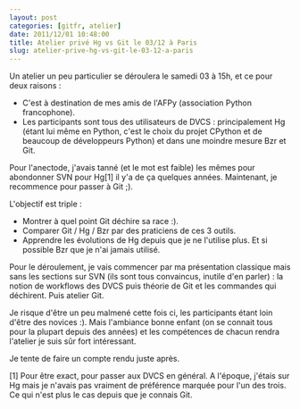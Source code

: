 ```yaml
---
layout: post
categories: [gitfr, atelier]
date: 2011/12/01 10:48:00
title: Atelier privé Hg vs Git le 03/12 à Paris
slug: atelier-prive-hg-vs-git-le-03-12-a-paris
---
```


Un atelier un peu particulier se déroulera le samedi 03 à 15h, et ce pour deux
raisons :

* C'est à destination de mes amis de l'AFPy (association Python francophone).
* Les participants sont tous des utilisateurs de DVCS : principalement Hg (étant
  lui même en Python, c'est le choix du projet CPython et de beaucoup de
  développeurs Python) et dans une moindre mesure Bzr et Git.

Pour l'anectode, j'avais tanné (et le mot est faible) les mêmes pour abondonner
SVN pour Hg[1] il y'a de ça quelques années. Maintenant, je recommence pour
passer à Git ;).

L'objectif est triple :

* Montrer à quel point Git déchire sa race :).
* Comparer Git / Hg / Bzr par des praticiens de ces 3 outils.
* Apprendre les évolutions de Hg depuis que je ne l'utilise plus. Et si possible
  Bzr que je n'ai jamais utilisé.

Pour le déroulement, je vais commencer par ma présentation classique mais sans
les sections sur SVN (ils sont tous convaincus, inutile d'en parler) : la notion
de workflows des DVCS puis théorie de Git et les commandes qui déchirent. Puis
atelier Git.

Je risque d'être un peu malmené cette fois ci, les participants étant loin
d'être des novices :). Mais l'ambiance bonne enfant (on se connait tous pour la
plupart depuis des années) et les compétences de chacun rendra l'atelier je suis
sûr fort intéressant.

Je tente de faire un compte rendu juste après.


[1] Pour être exact, pour passer aux DVCS en général. A l'époque, j'étais sur
Hg mais je n'avais pas vraiment de préférence marquée pour l'un des trois. Ce
qui n'est plus le cas depuis que je connais Git.
